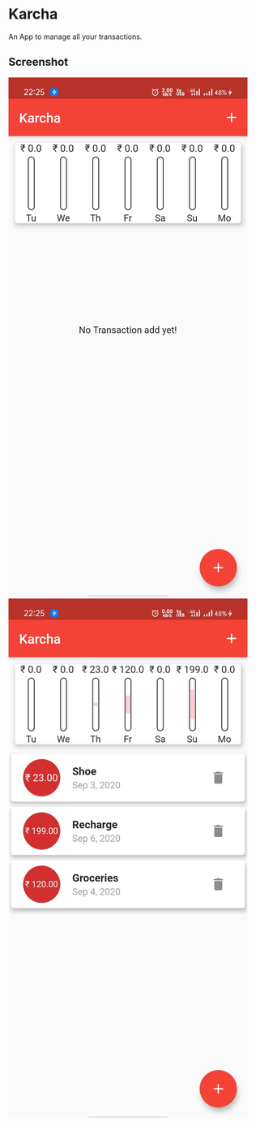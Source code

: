 # Karcha

An App to manage all your transactions.

## Screenshot

![1st Screenshot](/images/zero.jpeg) ![2nd Screenshot](/images/first.jpeg)
